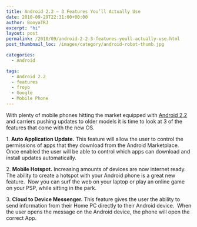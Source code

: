 ```yaml
---
title: Android 2.2 – 3 Features You’ll Actually Use
date: 2010-09-29T22:31:00+00:00
author: BooyaTRJ
excerpt: "hi"
layout: post
permalink: /2010/09/android-2-2-3-features-youll-actually-use.html
post_thumbnail_loc: /images/category/android-robot-thumb.jpg

categories:
  - Android

tags:
  - Android 2.2
  - features
  - froyo
  - Google
  - Mobile Phone
---
```

With plenty of mobile phones hitting the market equipped with [Android 2.2](https://www.android.com/index.html) and carriers pushing updates to older models it is time to look at 3 of the features that come with the new OS.

1. **Auto Application Update.** This feature will allow the user to control the permissions of apps that they download from the Android Marketplace.  Once enabled the user will be able to control which apps can download and install updates automatically.

2. **Mobile Hotspot.** Increasing amounts of devices are now internet ready.  The ability to create a hotspot with your Android phone is a great new feature.  Now you can surf the web on your laptop or play an online game on your PSP, while sitting in the park.

3. **Cloud to Device Messenger.** This feature gives the user the ability to send information from their Home PC directly to their Android device.  When the user opens the message on the Android device, the phone will open the correct App.